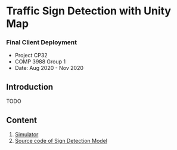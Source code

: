 # Traffic Sign Detection with Unity Map

### Final Client Deployment
- Project CP32
- COMP 3988 Group 1
- Date: Aug 2020 - Nov 2020

## Introduction
TODO

## Content
1. [Simulator](https://github.com/Yuanda-Dong/Client-Final-Deployment/tree/main/Simulator)
2. [Source code of Sign Detection Model](https://github.com/Yuanda-Dong/Client-Final-Deployment/tree/main/SourceCode)
